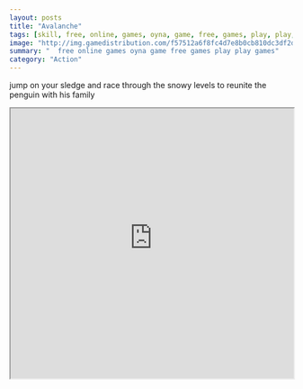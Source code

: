 ```yaml
---
layout: posts
title: "Avalanche"
tags: [skill, free, online, games, oyna, game, free, games, play, play, games]
image: "http://img.gamedistribution.com/f57512a6f8fc4d7e8b0cb810dc3df2d0.jpg"
summary: "  free online games oyna game free games play play games"
category: "Action"
---
```


jump on your sledge and race through the snowy levels to reunite the penguin with his family

<iframe width="100%" height="480px;" src="http://flash.gamedistribution.com?game=f57512a6f8fc4d7e8b0cb810dc3df2d0"></iframe>